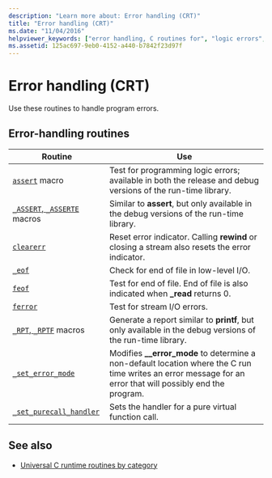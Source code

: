 ```yaml
---
description: "Learn more about: Error handling (CRT)"
title: "Error handling (CRT)"
ms.date: "11/04/2016"
helpviewer_keywords: ["error handling, C routines for", "logic errors", "error handling, library routines", "testing, for program errors"]
ms.assetid: 125ac697-9eb0-4152-a440-b7842f23d97f
---
```

# Error handling (CRT)

Use these routines to handle program errors.

## Error-handling routines

|Routine|Use|
|-------------|---------|
|[`assert`](./reference/assert-macro-assert-wassert.md) macro|Test for programming logic errors; available in both the release and debug versions of the run-time library.|
|[`_ASSERT`, `_ASSERTE`](./reference/assert-asserte-assert-expr-macros.md) macros|Similar to **assert**, but only available in the debug versions of the run-time library.|
|[`clearerr`](./reference/clearerr.md)|Reset error indicator. Calling **rewind** or closing a stream also resets the error indicator.|
|[`_eof`](./reference/eof.md)|Check for end of file in low-level I/O.|
|[`feof`](./reference/feof.md)|Test for end of file. End of file is also indicated when **_read** returns 0.|
|[`ferror`](./reference/ferror.md)|Test for stream I/O errors.|
|[`_RPT`, `_RPTF`](./reference/rpt-rptf-rptw-rptfw-macros.md) macros|Generate a report similar to **printf**, but only available in the debug versions of the run-time library.|
|[`_set_error_mode`](./reference/set-error-mode.md)|Modifies **__error_mode** to determine a non-default location where the C run time writes an error message for an error that will possibly end the program.|
|[`_set_purecall_handler`](./reference/get-purecall-handler-set-purecall-handler.md)|Sets the handler for a pure virtual function call.|

## See also

- [Universal C runtime routines by category](./run-time-routines-by-category.md)
